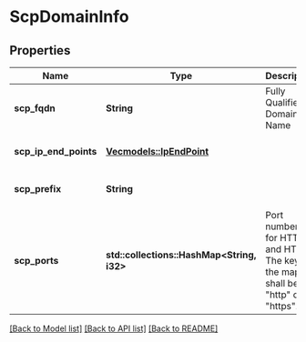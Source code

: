 # ScpDomainInfo

## Properties
Name | Type | Description | Notes
------------ | ------------- | ------------- | -------------
**scp_fqdn** | **String** | Fully Qualified Domain Name | [optional] [default to None]
**scp_ip_end_points** | [**Vec<models::IpEndPoint>**](IpEndPoint.md) |  | [optional] [default to None]
**scp_prefix** | **String** |  | [optional] [default to None]
**scp_ports** | **std::collections::HashMap<String, i32>** | Port numbers for HTTP and HTTPS. The key of the map shall be \"http\" or \"https\".  | [optional] [default to None]

[[Back to Model list]](../README.md#documentation-for-models) [[Back to API list]](../README.md#documentation-for-api-endpoints) [[Back to README]](../README.md)


